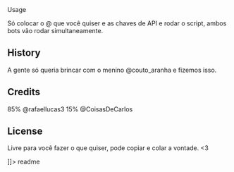 <snippet>
  <content><![CDATA[
# ${1:Coutoverso Twitter Bots}
Um script que responde de formas inusitadas uma conta do tuíter que você quiser.
Por hora temos o coutoBinario que é um bot que responde em binário tudo que a pessoa tuítae 
o coutoNervoso que é uma versão mais irritada que responde tudo em maiúsculo e ainda adiciona umas gracinhas no começo e no fimd o tuíte. 

## Usage
Só colocar o @ que você quiser e as chaves de API e rodar o script, ambos bots vão rodar simultaneamente.

## History
A gente só queria brincar com o menino @couto_aranha e fizemos isso.

## Credits
85% @rafaellucas3 
15% @CoisasDeCarlos 

## License
Livre para você fazer o que quiser, pode copiar e colar a vontade. <3

]]></content>
  <tabTrigger>readme</tabTrigger>
</snippet>

